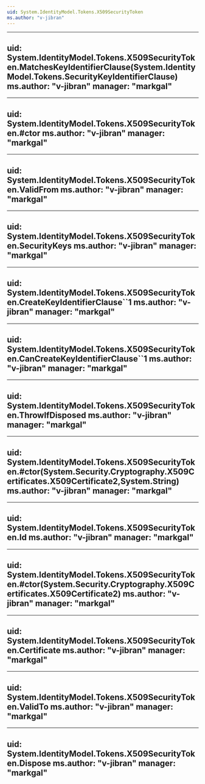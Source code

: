 ```yaml
---
uid: System.IdentityModel.Tokens.X509SecurityToken
ms.author: "v-jibran"
---
```


---
uid: System.IdentityModel.Tokens.X509SecurityToken.MatchesKeyIdentifierClause(System.IdentityModel.Tokens.SecurityKeyIdentifierClause)
ms.author: "v-jibran"
manager: "markgal"
---

---
uid: System.IdentityModel.Tokens.X509SecurityToken.#ctor
ms.author: "v-jibran"
manager: "markgal"
---

---
uid: System.IdentityModel.Tokens.X509SecurityToken.ValidFrom
ms.author: "v-jibran"
manager: "markgal"
---

---
uid: System.IdentityModel.Tokens.X509SecurityToken.SecurityKeys
ms.author: "v-jibran"
manager: "markgal"
---

---
uid: System.IdentityModel.Tokens.X509SecurityToken.CreateKeyIdentifierClause``1
ms.author: "v-jibran"
manager: "markgal"
---

---
uid: System.IdentityModel.Tokens.X509SecurityToken.CanCreateKeyIdentifierClause``1
ms.author: "v-jibran"
manager: "markgal"
---

---
uid: System.IdentityModel.Tokens.X509SecurityToken.ThrowIfDisposed
ms.author: "v-jibran"
manager: "markgal"
---

---
uid: System.IdentityModel.Tokens.X509SecurityToken.#ctor(System.Security.Cryptography.X509Certificates.X509Certificate2,System.String)
ms.author: "v-jibran"
manager: "markgal"
---

---
uid: System.IdentityModel.Tokens.X509SecurityToken.Id
ms.author: "v-jibran"
manager: "markgal"
---

---
uid: System.IdentityModel.Tokens.X509SecurityToken.#ctor(System.Security.Cryptography.X509Certificates.X509Certificate2)
ms.author: "v-jibran"
manager: "markgal"
---

---
uid: System.IdentityModel.Tokens.X509SecurityToken.Certificate
ms.author: "v-jibran"
manager: "markgal"
---

---
uid: System.IdentityModel.Tokens.X509SecurityToken.ValidTo
ms.author: "v-jibran"
manager: "markgal"
---

---
uid: System.IdentityModel.Tokens.X509SecurityToken.Dispose
ms.author: "v-jibran"
manager: "markgal"
---
